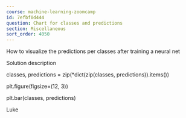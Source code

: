 ```yaml
---
course: machine-learning-zoomcamp
id: 7efbf0d444
question: Chart for classes and predictions
section: Miscellaneous
sort_order: 4050
---
```


How to visualize the predictions per classes after training a neural net

Solution description

classes, predictions = zip(*dict(zip(classes, predictions)).items())

plt.figure(figsize=(12, 3))

plt.bar(classes, predictions)

Luke

